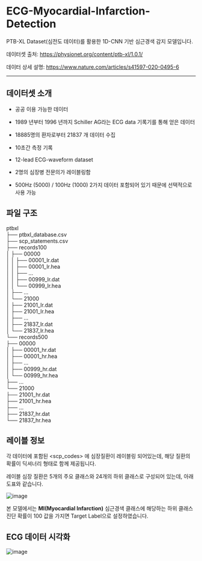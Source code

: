 # ECG-Myocardial-Infarction-Detection
PTB-XL Dataset(심전도 데이터)를 활용한 1D-CNN 기반 심근경색 감지 모델입니다. <br>

데이터셋 출처: https://physionet.org/content/ptb-xl/1.0.1/ <br>

데이터 상세 설명: https://www.nature.com/articles/s41597-020-0495-6 <br>

***

## 데이터셋 소개

- 공공 이용 가능한 데이터 

- 1989 년부터 1996 년까지 Schiller AG라는 ECG data 기록기를 통해 얻은 데이터

- 18885명의 환자로부터 21837 개 데이터 수집

- 10초간 측정 기록

- 12-lead ECG-waveform dataset

- 2명의 심장병 전문의가 레이블링함

- 500Hz (5000) / 100Hz (1000) 2가지 데이터 포함되어 있기 때문에 선택적으로 사용 가능

## 파일 구조 
ptbxl<br>
├── ptbxl_database.csv<br>
├── scp_statements.csv<br>
├── records100<br>
│   ├── 00000<br>
│   │   ├── 00001_lr.dat<br>
│   │   ├── 00001_lr.hea<br>
│   │   ├── ...<br>
│   │   ├── 00999_lr.dat<br>
│   │   └── 00999_lr.hea<br>
│   ├── ...<br>
│   └── 21000<br>
│        ├── 21001_lr.dat<br>
│        ├── 21001_lr.hea<br>
│        ├── ...<br>
│        ├── 21837_lr.dat<br>
│        └── 21837_lr.hea<br>
└── records500<br>
   ├── 00000<br>
   │     ├── 00001_hr.dat<br>
   │     ├── 00001_hr.hea<br>
   │     ├── ...<br>
   │     ├── 00999_hr.dat<br>
   │     └── 00999_hr.hea<br>
   ├── ...<br>
   └── 21000<br>
          ├── 21001_hr.dat<br>
          ├── 21001_hr.hea<br>
          ├── ...<br>
          ├── 21837_hr.dat<br>
          └── 21837_hr.hea<br>
          
## 레이블 정보        
각 데이터에 포함된 <scp_codes> 에 심장질환이 레이블링 되어있는데, 해당 질환의 확률이 딕셔너리 형태로 함께 제공됩니다. <br>

레이블 심장 질환은 5개의 주요 클래스와 24개의 하위 클래스로 구성되어 있는데, 아래 도표와 같습니다.<br>

![image](https://user-images.githubusercontent.com/83086978/168457272-1706181d-26cc-4634-a21b-3f6e041bd04c.png)

본 모델에서는 **MI(Myocardial Infarction)** 심근경색 클래스에 해당하는 하위 클래스 진단 확률이 100 값을 가지면 Target Label으로 설정하였습니다.<br>

## ECG 데이터 시각화
![image](https://user-images.githubusercontent.com/83086978/168457354-f9ea4e0a-1fe5-4e7e-b7d6-c406ac44a64c.png)




